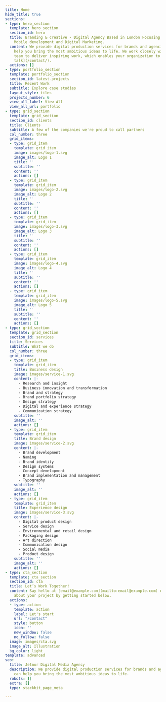 ```yaml
---
title: Home
hide_title: true
sections:
- type: hero_section
  template: hero_section
  section_id: hero
  title: Branding & creative - Digital Agency Based in London Focusing on Web development,
    Mobile development and Digital Marketing.
  content: We provide digital production services for brands and agencies. We can
    help you bring the most ambitious ideas to life. We work closely with you, your
    team to deliver inspiring work, which enables your organization to grow. [Let's
    talk](/contact/).
  actions: []
- type: portfolio_section
  template: portfolio_section
  section_id: latest-projects
  title: Recent Work
  subtitle: Explore case studies
  layout_style: tiles
  projects_number: 6
  view_all_label: View All
  view_all_url: portfolio
- type: grid_section
  template: grid_section
  section_id: clients
  title: Clients
  subtitle: A few of the companies we're proud to call partners
  col_number: three
  grid_items:
  - type: grid_item
    template: grid_item
    image: images/logo-1.svg
    image_alt: Logo 1
    title: ''
    subtitle: ''
    content: ''
    actions: []
  - type: grid_item
    template: grid_item
    image: images/logo-2.svg
    image_alt: Logo 2
    title: ''
    subtitle: ''
    content: ''
    actions: []
  - type: grid_item
    template: grid_item
    image: images/logo-3.svg
    image_alt: Logo 3
    title: ''
    subtitle: ''
    content: ''
    actions: []
  - type: grid_item
    template: grid_item
    image: images/logo-4.svg
    image_alt: Logo 4
    title: ''
    subtitle: ''
    content: ''
    actions: []
  - type: grid_item
    template: grid_item
    image: images/logo-5.svg
    image_alt: Logo 5
    title: ''
    subtitle: ''
    content: ''
    actions: []
- type: grid_section
  template: grid_section
  section_id: services
  title: Services
  subtitle: What we do
  col_number: three
  grid_items:
  - type: grid_item
    template: grid_item
    title: Business design
    image: images/service-1.svg
    content: |-
      - Research and insight
      - Business innovation and transformation
      - Brand and strategy
      - Brand portfolio strategy
      - Design strategy
      - Digital and experience strategy
      - Communication strategy
    subtitle: ''
    image_alt: ''
    actions: []
  - type: grid_item
    template: grid_item
    title: Brand design
    image: images/service-2.svg
    content: |-
      - Brand development
      - Naming
      - Brand identity
      - Design systems
      - Concept development
      - Brand implementation and management
      - Typography
    subtitle: ''
    image_alt: ''
    actions: []
  - type: grid_item
    template: grid_item
    title: Experience design
    image: images/service-3.svg
    content: |-
      - Digital product design
      - Service design
      - Environmental and retail design
      - Packaging design
      - Art direction
      - Communication design
      - Social media
      - Product design
    subtitle: ''
    image_alt: ''
    actions: []
- type: cta_section
  template: cta_section
  section_id: cta
  title: Let’s Work Together!
  content: Say hello at [email@example.com](mailto:email@example.com) or tell us more
    about your project by getting started below.
  actions:
  - type: action
    template: action
    label: Let's start
    url: "/contact"
    style: button
    icon: ''
    new_window: false
    no_follow: false
  image: images/cta.svg
  image_alt: Illustration
  bg_color: light
template: advanced
seo:
  title: Jetnor Digital Media Agency
  description: We provide digital production services for brands and agencies. We
    can help you bring the most ambitious ideas to life.
  robots: []
  extra: []
  type: stackbit_page_meta

---
```

